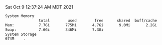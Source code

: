 Sat Oct  9 12:37:24 AM MDT 2021
```bash
System Memory
               total        used        free      shared  buff/cache   available
Mem:           7.7Gi       775Mi       4.7Gi       9.0Mi       2.2Gi       6.6Gi
Swap:          7.6Gi       346Mi       7.3Gi
System Storage
674M	.
```
```bash
